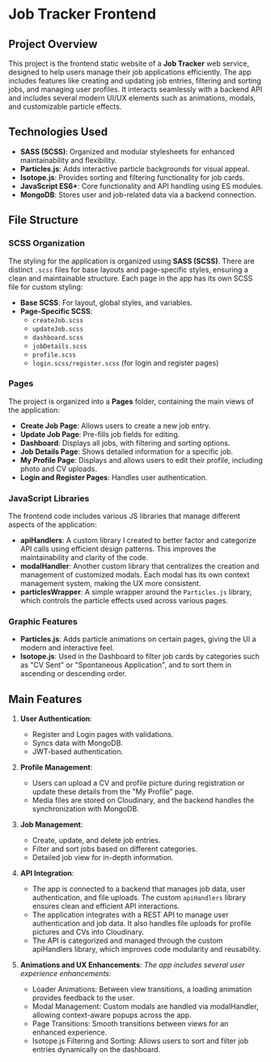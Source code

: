 # Job Tracker Frontend

## Project Overview

This project is the frontend static website of a **Job Tracker** web service, designed to help users manage their job applications efficiently. The app includes features like creating and updating job entries, filtering and sorting jobs, and managing user profiles. It interacts seamlessly with a backend API and includes several modern UI/UX elements such as animations, modals, and customizable particle effects.

## Technologies Used

-   **SASS (SCSS)**: Organized and modular stylesheets for enhanced maintainability and flexibility.
-   **Particles.js**: Adds interactive particle backgrounds for visual appeal.
-   **Isotope.js**: Provides sorting and filtering functionality for job cards.
-   **JavaScript ES6+**: Core functionality and API handling using ES modules.
-   **MongoDB**: Stores user and job-related data via a backend connection.

## File Structure

### SCSS Organization

The styling for the application is organized using **SASS (SCSS)**. There are distinct `.scss` files for base layouts and page-specific styles, ensuring a clean and maintainable structure. Each page in the app has its own SCSS file for custom styling:

-   **Base SCSS**: For layout, global styles, and variables.
-   **Page-Specific SCSS**:
    -   `createJob.scss`
    -   `updateJob.scss`
    -   `dashboard.scss`
    -   `jobDetails.scss`
    -   `profile.scss`
    -   `login.scss/register.scss` (for login and register pages)

### Pages

The project is organized into a **Pages** folder, containing the main views of the application:

-   **Create Job Page**: Allows users to create a new job entry.
-   **Update Job Page**: Pre-fills job fields for editing.
-   **Dashboard**: Displays all jobs, with filtering and sorting options.
-   **Job Details Page**: Shows detailed information for a specific job.
-   **My Profile Page**: Displays and allows users to edit their profile, including photo and CV uploads.
-   **Login and Register Pages**: Handles user authentication.

### JavaScript Libraries

The frontend code includes various JS libraries that manage different aspects of the application:

-   **apiHandlers**: A custom library I created to better factor and categorize API calls using efficient design patterns. This improves the maintainability and clarity of the code.
-   **modalHandler**: Another custom library that centralizes the creation and management of customized modals. Each modal has its own context management system, making the UX more consistent.
-   **particlesWrapper**: A simple wrapper around the `Particles.js` library, which controls the particle effects used across various pages.

### Graphic Features

-   **Particles.js**: Adds particle animations on certain pages, giving the UI a modern and interactive feel.
-   **Isotope.js**: Used in the Dashboard to filter job cards by categories such as "CV Sent" or "Spontaneous Application", and to sort them in ascending or descending order.

## Main Features

1. **User Authentication**:

    - Register and Login pages with validations.
    - Syncs data with MongoDB.
    - JWT-based authentication.

2. **Profile Management**:

    - Users can upload a CV and profile picture during registration or update these details from the "My Profile" page.
    - Media files are stored on Cloudinary, and the backend handles the synchronization with MongoDB.

3. **Job Management**:

    - Create, update, and delete job entries.
    - Filter and sort jobs based on different categories.
    - Detailed job view for in-depth information.

4. **API Integration**:

    - The app is connected to a backend that manages job data, user authentication, and file uploads. The custom `apiHandlers` library ensures clean and efficient API interactions.
    - The application integrates with a REST API to manage user authentication and job data. It also handles file uploads for profile pictures and CVs into Cloudinary.
    - The API is categorized and managed through the custom apiHandlers library, which improves code modularity and reusability.

5. **Animations and UX Enhancements**:
   _The app includes several user experience enhancements:_

    - Loader Animations: Between view transitions, a loading animation provides feedback to the user.
    - Modal Management: Custom modals are handled via modalHandler, allowing context-aware popups across the app.
    - Page Transitions: Smooth transitions between views for an enhanced experience.
    - Isotope.js Filtering and Sorting: Allows users to sort and filter job entries dynamically on the dashboard.
